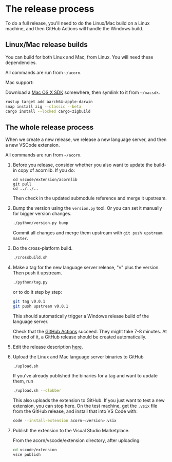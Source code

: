 # The release process

To do a full release, you'll need to do the Linux/Mac build on a Linux machine, and then
GitHub Actions will handle the Windows build.

## Linux/Mac release builds

You can build for both Linux and Mac, from Linux.
You will need these dependencies.

All commands are run from `~/acorn`.

Mac support:

Download a [Mac OS X SDK](https://github.com/joseluisq/macosx-sdks)
somewhere, then symlink to it from `~/macsdk`.

```bash
rustup target add aarch64-apple-darwin
snap install zig --classic --beta
cargo install --locked cargo-zigbuild
```

## The whole release process

When we create a new release, we release a new language server, and then a new VSCode extension.

All commands are run from `~/acorn`.

1. Before you release, consider whether you also want to update the build-in copy of acornlib. If you do:

   ```
   cd vscode/extension/acornlib
   git pull
   cd ../../..
   ```

   Then check in the updated submodule reference and merge it upstream.

2. Bump the version using the `version.py` tool. Or you can set it manually for bigger version changes.

   ```bash
   ./python/version.py bump
   ```

   Commit all changes and merge them upstream with `git push upstream master`.

3. Do the cross-platform build.

   ```bash
   ./crossbuild.sh
   ```

4. Make a tag for the new language server release, "v" plus the version. Then push it upstream.

   ```bash
   ./python/tag.py
   ```

   or to do it step by step:

   ```bash
   git tag v0.0.1
   git push upstream v0.0.1
   ```

   This should automatically trigger a Windows release build of the language server.

   Check that the [GitHub Actions](https://github.com/acornprover/acorn/actions) succeed.
   They might take 7-8 minutes. At the end of it, a GitHub release should be created automatically.

5. Edit the release description [here](https://github.com/acornprover/acorn/releases).

6. Upload the Linux and Mac language server binaries to GitHub

   ```bash
   ./upload.sh
   ```

   If you've already published the binaries for a tag and want to update them, run

   ```bash
   ./upload.sh --clobber
   ```

   This also uploads the extension to GitHub. If you just want to test a new extension, you can stop here. On the test machine, get the `.vsix` file from the GitHub release, and
   install that into VS Code with:

   ```bash
   code --install-extension acorn-<version>.vsix
   ```

7. Publish the extension to the Visual Studio Marketplace.

   From the acorn/vscode/extension directory, after uploading:

   ```bash
   cd vscode/extension
   vsce publish
   ```
